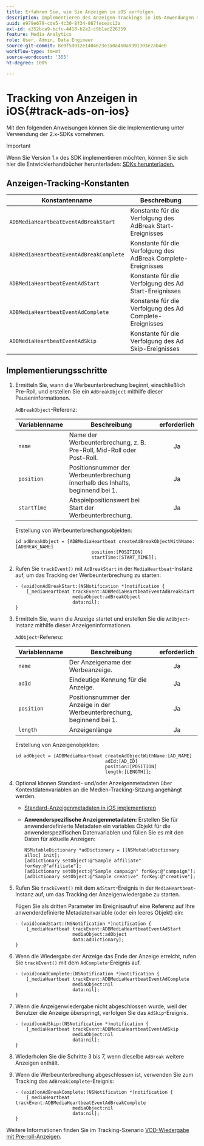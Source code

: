 ```yaml
---
title: Erfahren Sie, wie Sie Anzeigen in iOS verfolgen.
description: Implementieren des Anzeigen-Trackings in iOS-Anwendungen mit dem Media SDK.
uuid: e979e679-cde5-4c30-8f34-867feceac13a
exl-id: a352bca9-bcfc-4418-b2a2-c9b1ad226359
feature: Media Analytics
role: User, Admin, Data Engineer
source-git-commit: 8e0f5d012e1404623e3a0a460a9391303e2ab4e0
workflow-type: tm+mt
source-wordcount: '355'
ht-degree: 100%

---
```


# Tracking von Anzeigen in iOS{#track-ads-on-ios}

Mit den folgenden Anweisungen können Sie die Implementierung unter Verwendung der 2.x-SDKs vornehmen.

>[!IMPORTANT]
>
>Wenn Sie Version 1.x des SDK implementieren möchten, können Sie sich hier die Entwicklerhandbücher herunterladen: [SDKs herunterladen.](/help/sdk-implement/download-sdks.md)

## Anzeigen-Tracking-Konstanten

| Konstantenname | Beschreibung   |
|---|---|
| `ADBMediaHeartbeatEventAdBreakStart` | Konstante für die Verfolgung des AdBreak Start-Ereignisses |
| `ADBMediaHeartbeatEventAdBreakComplete` | Konstante für die Verfolgung des AdBreak Complete-Ereignisses |
| `ADBMediaHeartbeatEventAdStart` | Konstante für die Verfolgung des Ad Start-Ereignisses |
| `ADBMediaHeartbeatEventAdComplete` | Konstante für die Verfolgung des Ad Complete-Ereignisses |
| `ADBMediaHeartbeatEventAdSkip` | Konstante für die Verfolgung des Ad Skip-Ereignisses |

## Implementierungsschritte

1. Ermitteln Sie, wann die Werbeunterbrechung beginnt, einschließlich Pre-Roll, und erstellen Sie ein `AdBreakObject` mithilfe dieser Pauseninformationen.

   `AdBreakObject`-Referenz:

   | Variablenname | Beschreibung | erforderlich |
   | --- | --- | :---: |
   | `name` | Name der Werbeunterbrechung, z. B. Pre-Roll, Mid-Roll oder Post-Roll. | Ja |
   | `position` | Positionsnummer der Werbeunterbrechung innerhalb des Inhalts, beginnend bei 1. | Ja |
   | `startTime` | Abspielpositionswert bei Start der Werbeunterbrechung. | Ja |

   Erstellung von Werbeunterbrechungsobjekten:

   ```
   id adBreakObject = [ADBMediaHeartbeat createAdBreakObjectWithName:[ADBREAK_NAME]
                               position:[POSITION]  
                               startTime:[START_TIME]];
   ```

1. Rufen Sie `trackEvent()` mit `AdBreakStart` in der `MediaHeartbeat`-Instanz auf, um das Tracking der Werbeunterbrechung zu starten:

   ```
   - (void)onAdBreakStart:(NSNotification *)notification {
       [_mediaHeartbeat trackEvent:ADBMediaHeartbeatEventAdBreakStart  
                        mediaObject:adBreakObject  
                        data:nil];
   }
   ```

1. Ermitteln Sie, wann die Anzeige startet und erstellen Sie die `AdObject`-Instanz mithilfe dieser Anzeigeninformationen.

   `AdObject`-Referenz:

   | Variablenname | Beschreibung | erforderlich |
   | --- | --- | :---: |
   | `name` | Der Anzeigename der Werbeanzeige. | Ja |
   | `adId` | Eindeutige Kennung für die Anzeige. | Ja |
   | `position` | Positionsnummer der Anzeige in der Werbeunterbrechung, beginnend bei 1. | Ja |
   | `length` | Anzeigenlänge | Ja |

   Erstellung von Anzeigenobjekten:

   ```
   id adObject = [ADBMediaHeartbeat createAdObjectWithName:[AD_NAME]
                                    adId:[AD_ID]
                                    position:[POSITION]
                                    length:[LENGTH]];
   ```

1. Optional können Standard- und/oder Anzeigenmetadaten über Kontextdatenvariablen an die Medien-Tracking-Sitzung angehängt werden.

   * [Standard-Anzeigenmetadaten in iOS implementieren ](/help/sdk-implement/track-ads/impl-std-ad-metadata/impl-std-ad-metadata-ios.md)
   * **Anwenderspezifische Anzeigenmetadaten:** Erstellen Sie für anwenderdefinierte Metadaten ein variables Objekt für die anwenderspezifischen Datenvariablen und füllen Sie es mit den Daten für aktuelle Anzeigen:

      ```
      NSMutableDictionary *adDictionary = [[NSMutableDictionary alloc] init];
      [adDictionary setObject:@"Sample affiliate" forKey:@"affiliate"];
      [adDictionary setObject:@"Sample campaign" forKey:@"campaign"];
      [adDictionary setObject:@"Sample creative" forKey:@"creative"];
      ```

1. Rufen Sie `trackEvent()` mit dem `AdStart`-Ereignis in der `MediaHeartbeat`-Instanz auf, um das Tracking der Anzeigenwiedergabe zu starten.

   Fügen Sie als dritten Parameter im Ereignisaufruf eine Referenz auf Ihre anwenderdefinierte Metadatenvariable (oder ein leeres Objekt) ein:

   ```
   - (void)onAdStart:(NSNotification *)notification {
       [_mediaHeartbeat trackEvent:ADBMediaHeartbeatEventAdStart  
                        mediaObject:adObject  
                        data:adDictionary];
   }
   ```

1. Wenn die Wiedergabe der Anzeige das Ende der Anzeige erreicht, rufen Sie `trackEvent()` mit dem `AdComplete`-Ereignis auf.

   ```
   - (void)onAdComplete:(NSNotification *)notification {
       [_mediaHeartbeat trackEvent:ADBMediaHeartbeatEventAdComplete  
                        mediaObject:nil  
                        data:nil];
   }
   ```

1. Wenn die Anzeigenwiedergabe nicht abgeschlossen wurde, weil der Benutzer die Anzeige überspringt, verfolgen Sie das `AdSkip`-Ereignis.

   ```
   - (void)onAdSkip:(NSNotification *)notification {
       [_mediaHeartbeat trackEvent:ADBMediaHeartbeatEventAdSkip  
                        mediaObject:nil  
                        data:nil];
   }
   ```

1. Wiederholen Sie die Schritte 3 bis 7, wenn dieselbe `AdBreak` weitere Anzeigen enthält.
1. Wenn die Werbeunterbrechung abgeschlossen ist, verwenden Sie zum Tracking das `AdBreakComplete`-Ereignis:

   ```
   - (void)onAdBreakComplete:(NSNotification *)notification {
       [_mediaHeartbeat trackEvent:ADBMediaHeartbeatEventAdBreakComplete  
                        mediaObject:nil  
                        data:nil];
   }
   ```

Weitere Informationen finden Sie im Tracking-Szenario [VOD-Wiedergabe mit Pre-roll-Anzeigen](/help/sdk-implement/tracking-scenarios/vod-preroll-ads.md).
